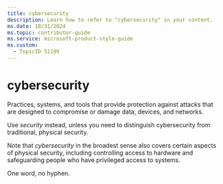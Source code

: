 ```yaml
---
title: cybersecurity
description: Learn how to refer to "cybersecurity" in your content.
ms.date: 10/31/2024
ms.topic: contributor-guide
ms.service: microsoft-product-style-guide
ms.custom:
  - TopicID 51109
---
```



# cybersecurity

Practices, systems, and tools that provide protection against attacks that are designed to compromise or damage data, devices, and networks.  

​​Use *security* instead, unless you need to distinguish cybersecurity from traditional, physical security. 
 
Note that *cybersecurity* in the broadest sense also covers certain aspects of physical security, including controlling access to hardware and safeguarding people who have privileged access to systems.  

One word, no hyphen.